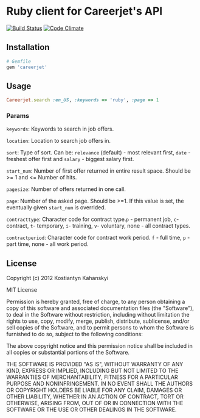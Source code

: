 # Ruby client for Careerjet's API

[![Build Status](https://secure.travis-ci.org/kostia/careerjet.png?branch=master)](http://travis-ci.org/kostia/careerjet)
[![Code Climate](https://codeclimate.com/badge.png)](https://codeclimate.com/github/kostia/careerjet)

## Installation

```ruby
# Gemfile
gem 'careerjet'
```

## Usage

```ruby
Careerjet.search :en_US, :keywords => 'ruby', :page => 1
```

### Params

`keywords`: Keywords to search in job offers.

`location`: Location to search job offers in.

`sort`: Type of sort. Can be: `relevance` (default) - most relevant first, `date` - freshest offer first and `salary` - biggest salary first.

`start_num`: Number of first offer returned in entire result space. Should be >= 1 and <= Number of hits.

`pagesize`: Number of offers returned in one call.

`page`: Number of the asked page. Should be >=1. If this value is set, the eventually given `start_num` is overrided.

`contracttype`: Character code for contract type.`p` - permanent job, `c`- contract, `t`- temporary, `i`- training, `v`- voluntary, none - all contract types.

`contractperiod`: Character code for contract work period. `f` - full time, `p` - part time, none - all work period.

## License

Copyright (c) 2012 Kostiantyn Kahanskyi

MIT License

Permission is hereby granted, free of charge, to any person obtaining
a copy of this software and associated documentation files (the
"Software"), to deal in the Software without restriction, including
without limitation the rights to use, copy, modify, merge, publish,
distribute, sublicense, and/or sell copies of the Software, and to
permit persons to whom the Software is furnished to do so, subject to
the following conditions:

The above copyright notice and this permission notice shall be
included in all copies or substantial portions of the Software.

THE SOFTWARE IS PROVIDED "AS IS", WITHOUT WARRANTY OF ANY KIND,
EXPRESS OR IMPLIED, INCLUDING BUT NOT LIMITED TO THE WARRANTIES OF
MERCHANTABILITY, FITNESS FOR A PARTICULAR PURPOSE AND
NONINFRINGEMENT. IN NO EVENT SHALL THE AUTHORS OR COPYRIGHT HOLDERS BE
LIABLE FOR ANY CLAIM, DAMAGES OR OTHER LIABILITY, WHETHER IN AN ACTION
OF CONTRACT, TORT OR OTHERWISE, ARISING FROM, OUT OF OR IN CONNECTION
WITH THE SOFTWARE OR THE USE OR OTHER DEALINGS IN THE SOFTWARE.

